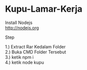 # Kupu-Lamar-Kerja
Install Nodejs<br>
http://nodejs.org

Step

1.) Extract Rar Kedalam Folder<br>
2.) Buka CMD Folder Tersebut<br>
3.) ketik npm i<br>
4.) ketik node kupu<br>
